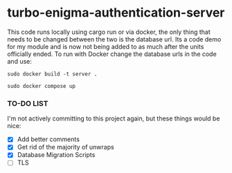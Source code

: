 # turbo-enigma-authentication-server

This code runs locally using cargo run or via docker, the only thing that 
needs to be changed between the two is the database url. Its a code demo for
my module and is now not being added to as much after the units officially ended.
To run with Docker change the database urls in the code and use:
```
sudo docker build -t server .

sudo docker compose up
```

### TO-DO LIST

I'm not actively committing to this project again, but these things would be nice:

- [x] Add better comments
- [x] Get rid of the majority of unwraps
- [x] Database Migration Scripts
- [ ] TLS
